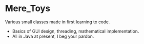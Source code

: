 # Mere_Toys
Various small classes made in first learning to code.

- Basics of GUI design, threading, mathematical implementation. 
- All in Java at present, I beg your pardon.
